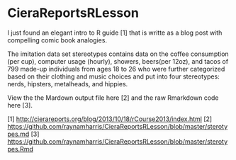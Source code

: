 # CieraReportsRLesson

I just found an elegant intro to R guide [1] that is writte as a blog post with compelling comic book analogies. 

The imitation data set stereotypes contains data on the coffee consumption (per cup), computer usage (hourly), showers, beers(per 12oz), and tacos of 799 made-up individuals from ages 18 to 26 who were further categorized based on their clothing and music choices and put into four stereotypes: nerds, hipsters, metalheads, and hippies. 

View the the Mardown output file here [2] and the raw Rmarkdown code here [3].

[1] http://cierareports.org/blog/2013/10/18/rCourse2013/index.html
[2] https://github.com/raynamharris/CieraReportsRLesson/blob/master/sterotypes.md
[3] https://github.com/raynamharris/CieraReportsRLesson/blob/master/sterotypes.Rmd

